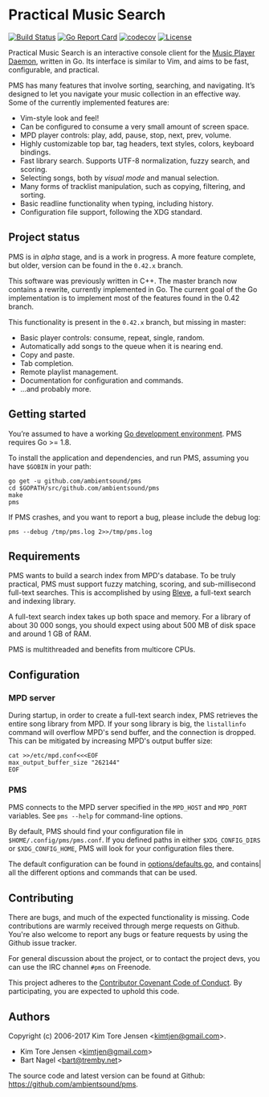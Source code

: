 # Practical Music Search

[![Build Status](https://travis-ci.org/ambientsound/pms.svg?branch=go)](https://travis-ci.org/ambientsound/pms)
[![Go Report Card](https://goreportcard.com/badge/github.com/ambientsound/pms)](https://goreportcard.com/report/github.com/ambientsound/pms)
[![codecov](https://codecov.io/gh/ambientsound/pms/branch/master/graph/badge.svg)](https://codecov.io/gh/ambientsound/pms/branch/master)
[![License](https://img.shields.io/github/license/ambientsound/pms.svg)](LICENSE)

Practical Music Search is an interactive console client for the [Music Player Daemon](https://www.musicpd.org/), written in Go. Its interface is similar to Vim, and aims to be fast, configurable, and practical.

PMS has many features that involve sorting, searching, and navigating. It’s designed to let you navigate your music collection in an effective way. Some of the currently implemented features are:

* Vim-style look and feel!
* Can be configured to consume a very small amount of screen space.
* MPD player controls: play, add, pause, stop, next, prev, volume.
* Highly customizable top bar, tag headers, text styles, colors, keyboard bindings.
* Fast library search. Supports UTF-8 normalization, fuzzy search, and scoring.
* Selecting songs, both by _visual mode_ and manual selection.
* Many forms of tracklist manipulation, such as copying, filtering, and sorting.
* Basic readline functionality when typing, including history.
* Configuration file support, following the XDG standard.


## Project status

PMS is in _alpha_ stage, and is a work in progress. A more feature complete, but older, version can be found in the `0.42.x` branch.

This software was previously written in C++. The master branch now contains a rewrite, currently implemented in Go.
The current goal of the Go implementation is to implement most of the features found in the 0.42 branch.

This functionality is present in the `0.42.x` branch, but missing in master:

* Basic player controls: consume, repeat, single, random.
* Automatically add songs to the queue when it is nearing end.
* Copy and paste.
* Tab completion.
* Remote playlist management.
* Documentation for configuration and commands.
* ...and probably more.


## Getting started

You’re assumed to have a working [Go development environment](https://golang.org/doc/install). PMS requires Go >= 1.8.

To install the application and dependencies, and run PMS, assuming you have `$GOBIN` in your path:

```
go get -u github.com/ambientsound/pms
cd $GOPATH/src/github.com/ambientsound/pms
make
pms
```

If PMS crashes, and you want to report a bug, please include the debug log:

```
pms --debug /tmp/pms.log 2>>/tmp/pms.log
```


## Requirements

PMS wants to build a search index from MPD's database. To be truly practical, PMS must support fuzzy matching, scoring, and sub-millisecond full-text searches. This is accomplished by using [Bleve](https://github.com/blevesearch/bleve), a full-text search and indexing library.

A full-text search index takes up both space and memory. For a library of about 30 000 songs, you should expect using about 500 MB of disk space and around 1 GB of RAM.

PMS is multithreaded and benefits from multicore CPUs.


## Configuration

### MPD server

During startup, in order to create a full-text search index, PMS retrieves the entire song library from MPD. If your song library is big, the `listallinfo` command will overflow MPD's send buffer, and the connection is dropped. This can be mitigated by increasing MPD's output buffer size:

```
cat >>/etc/mpd.conf<<<EOF
max_output_buffer_size "262144"
EOF
```

### PMS

PMS connects to the MPD server specified in the `MPD_HOST` and `MPD_PORT` variables. See `pms --help` for command-line options.

By default, PMS should find your configuration file in `$HOME/.config/pms/pms.conf`. If you defined paths in either `$XDG_CONFIG_DIRS` or `$XDG_CONFIG_HOME`, PMS will look for your configuration files there.

The default configuration can be found in [options/defaults.go](options/defaults.go), and contains| all the different options and commands that can be used.


## Contributing

There are bugs, and much of the expected functionality is missing. Code contributions are warmly received through merge requests on Github. You're also welcome to report any bugs or feature requests by using the Github issue tracker.

For general discussion about the project, or to contact the project devs, you can use the IRC channel `#pms` on Freenode.

This project adheres to the [Contributor Covenant Code of Conduct](code_of_conduct.md). By participating, you are expected to uphold this code.


## Authors

Copyright (c) 2006-2017 Kim Tore Jensen <<kimtjen@gmail.com>>.

* Kim Tore Jensen <<kimtjen@gmail.com>>
* Bart Nagel <<bart@tremby.net>>

The source code and latest version can be found at Github:
<https://github.com/ambientsound/pms>.
